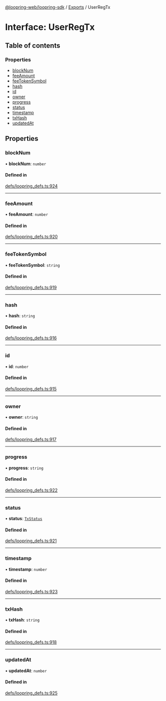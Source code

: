 [@loopring-web/loopring-sdk](../README.md) / [Exports](../modules.md) / UserRegTx

# Interface: UserRegTx

## Table of contents

### Properties

- [blockNum](UserRegTx.md#blocknum)
- [feeAmount](UserRegTx.md#feeamount)
- [feeTokenSymbol](UserRegTx.md#feetokensymbol)
- [hash](UserRegTx.md#hash)
- [id](UserRegTx.md#id)
- [owner](UserRegTx.md#owner)
- [progress](UserRegTx.md#progress)
- [status](UserRegTx.md#status)
- [timestamp](UserRegTx.md#timestamp)
- [txHash](UserRegTx.md#txhash)
- [updatedAt](UserRegTx.md#updatedat)

## Properties

### blockNum

• **blockNum**: `number`

#### Defined in

[defs/loopring_defs.ts:924](https://github.com/Loopring/loopring_sdk/blob/300ee65/src/defs/loopring_defs.ts#L924)

___

### feeAmount

• **feeAmount**: `number`

#### Defined in

[defs/loopring_defs.ts:920](https://github.com/Loopring/loopring_sdk/blob/300ee65/src/defs/loopring_defs.ts#L920)

___

### feeTokenSymbol

• **feeTokenSymbol**: `string`

#### Defined in

[defs/loopring_defs.ts:919](https://github.com/Loopring/loopring_sdk/blob/300ee65/src/defs/loopring_defs.ts#L919)

___

### hash

• **hash**: `string`

#### Defined in

[defs/loopring_defs.ts:916](https://github.com/Loopring/loopring_sdk/blob/300ee65/src/defs/loopring_defs.ts#L916)

___

### id

• **id**: `number`

#### Defined in

[defs/loopring_defs.ts:915](https://github.com/Loopring/loopring_sdk/blob/300ee65/src/defs/loopring_defs.ts#L915)

___

### owner

• **owner**: `string`

#### Defined in

[defs/loopring_defs.ts:917](https://github.com/Loopring/loopring_sdk/blob/300ee65/src/defs/loopring_defs.ts#L917)

___

### progress

• **progress**: `string`

#### Defined in

[defs/loopring_defs.ts:922](https://github.com/Loopring/loopring_sdk/blob/300ee65/src/defs/loopring_defs.ts#L922)

___

### status

• **status**: [`TxStatus`](../enums/TxStatus.md)

#### Defined in

[defs/loopring_defs.ts:921](https://github.com/Loopring/loopring_sdk/blob/300ee65/src/defs/loopring_defs.ts#L921)

___

### timestamp

• **timestamp**: `number`

#### Defined in

[defs/loopring_defs.ts:923](https://github.com/Loopring/loopring_sdk/blob/300ee65/src/defs/loopring_defs.ts#L923)

___

### txHash

• **txHash**: `string`

#### Defined in

[defs/loopring_defs.ts:918](https://github.com/Loopring/loopring_sdk/blob/300ee65/src/defs/loopring_defs.ts#L918)

___

### updatedAt

• **updatedAt**: `number`

#### Defined in

[defs/loopring_defs.ts:925](https://github.com/Loopring/loopring_sdk/blob/300ee65/src/defs/loopring_defs.ts#L925)
